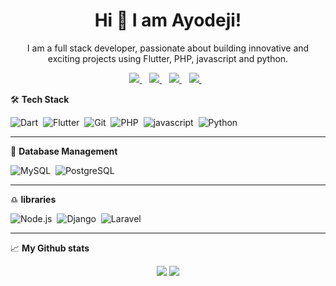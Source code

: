 <H1 align='center'>Hi 👋 I am Ayodeji! </H1>
<p align='center'>I am a full stack developer, passionate about building innovative and exciting projects using Flutter, PHP, javascript and python.</p>

<p align='center'>
<a href="mailto:emmanuelayodeji09@gmail.com">
   <img src="https://img.shields.io/badge/email-%23D14836.svg?&style=for-the-badge&logo=gmail&logoColor=white" />
  </a>&nbsp;&nbsp;
  <a href="https://twitter.com/wagmii_">
    <img src="https://img.shields.io/badge/twitter-%231DA1F2.svg?&style=for-the-badge&logo=twitter&logoColor=white" />
  </a>&nbsp;&nbsp;
  <a href="https://lifeofhosh.hashnode.dev"/>
   <img src="https://img.shields.io/badge/Hashnode-2962FF?style=for-the-badge&logo=hashnode&logoColor=white" />
  </a>&nbsp;&nbsp;
  <a href="https://www.linkedin.com/in/ayodeji-imanuel-39b109175/">
    <img src="https://img.shields.io/badge/linkedin-%230077B5.svg?&style=for-the-badge&logo=linkedin&logocolor=white" />
   </a>&nbsp;&nbsp;
     <!-- <img src="https://gpvc.arturio.dev/hoshAI" /> -->
     </p>
  
  🛠️ <b>Tech Stack</b>
  
  ![Dart](https://img.shields.io/badge/Dart-05122A?style=flat&logo=dart&logoColor=29B6F6)&nbsp;
  ![Flutter](https://img.shields.io/badge/Flutter-05122A?style=flat&logo=flutter&logoColor=02569B)&nbsp;
  ![Git](https://img.shields.io/badge/-Git-05122A?style=flat&logo=git)&nbsp;
  ![PHP](https://img.shields.io/badge/PHP-05122A?style=flat&logo=PHP)&nbsp;
  ![javascript](https://img.shields.io/badge/javascript-05122A?style=flat&logo=javascript)&nbsp;
  ![Python](https://img.shields.io/badge/python-05122A?style=flat&logo=Python)&nbsp;
  
  ----
  
  🧰 <b> Database Management</b>
  
  ![MySQL](https://img.shields.io/badge/MySQL-05122A?style=flat&logo=MySQL&logoColor=29B6F6)&nbsp;
  ![PostgreSQL](https://img.shields.io/badge/PostgreSQL-05122A?style=flat&logo=PostgreSQL)&nbsp;
  
  ----

♎ <b> libraries </b>

![Node.js](https://img.shields.io/badge/Node.js-05122A?style=flat&logo=Node.js&logoColor=29B6F6)&nbsp;
![Django](https://img.shields.io/badge/Django-05122A?style=flat&logo=Django)&nbsp;
![Laravel](https://img.shields.io/badge/Laravel-05122A?style=flat&logo=Laravel)&nbsp;

-----

📈 <b>My Github stats</b>

<p align = "center">
   <img src = "https://github-readme-stats.vercel.app/api?username=HoshAI&show_icons=true&theme=tokyonight&line_height=40">
   <img src = "https://github-readme-stats.vercel.app/api/top-langs/?username=HoshAI&hide=css,java,html&theme=tokyonight">
   </p?
